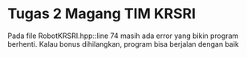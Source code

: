 # Tugas 2 Magang TIM KRSRI
Pada file RobotKRSRI.hpp::line 74 masih ada error yang bikin program berhenti. Kalau bonus dihilangkan, program bisa berjalan dengan baik
